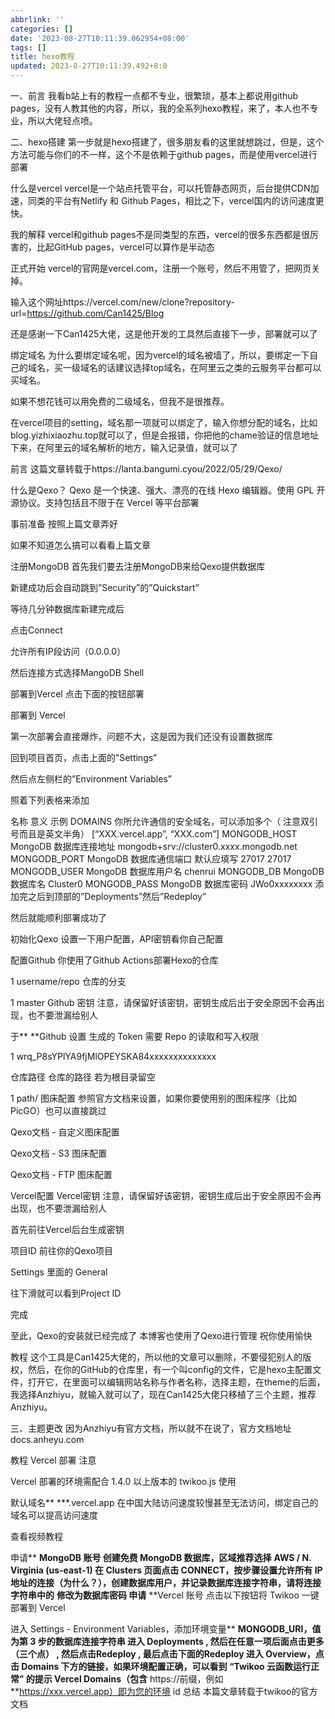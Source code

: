 ```yaml
---
abbrlink: ''
categories: []
date: '2023-08-27T10:11:39.062954+08:00'
tags: []
title: hexo教程
updated: 2023-8-27T10:11:39.492+8:0
---
```

一、前言
我看b站上有的教程一点都不专业，很繁琐，基本上都说用github pages，没有人教其他的内容，所以，我的全系列hexo教程，来了，本人也不专业，所以大佬轻点喷。

二、hexo搭建
第一步就是hexo搭建了，很多朋友看的这里就想跳过，但是，这个方法可能与你们的不一样，这个不是依赖于github pages，而是使用vercel进行部署

什么是vercel
vercel是一个站点托管平台，可以托管静态网页，后台提供CDN加速，同类的平台有Netlify 和 Github Pages，相比之下，vercel国内的访问速度更快。

我的解释
vercel和github pages不是同类型的东西，vercel的很多东西都是很厉害的，比起GitHub pages，vercel可以算作是半动态

正式开始
vercel的官网是vercel.com，注册一个账号，然后不用管了，把网页关掉。

输入这个网址https://vercel.com/new/clone?repository-url=https://github.com/Can1425/Blog

还是感谢一下Can1425大佬，这是他开发的工具然后直接下一步，部署就可以了

绑定域名
为什么要绑定域名呢，因为vercel的域名被墙了，所以，要绑定一下自己的域名，买一级域名的话建议选择top域名，在阿里云之类的云服务平台都可以买域名。

如果不想花钱可以用免费的二级域名，但我不是很推荐。

在vercel项目的setting，域名那一项就可以绑定了，输入你想分配的域名，比如blog.yizhixiaozhu.top就可以了，但是会报错，你把他的chame验证的信息地址下来，在阿里云的域名解析的地方，输入记录值，就可以了

前言
这篇文章转载于https://lanta.bangumi.cyou/2022/05/29/Qexo/

什么是Qexo？
Qexo 是一个快速、强大、漂亮的在线 Hexo 编辑器。使用 GPL 开源协议。支持包括且不限于在 Vercel 等平台部署

事前准备
按照上篇文章弄好

如果不知道怎么搞可以看看上篇文章



注册MongoDB
首先我们要去注册MongoDB来给Qexo提供数据库





新建成功后会自动跳到”Security”的”Quickstart”



等待几分钟数据库新建完成后

点击Connect



允许所有IP段访问（0.0.0.0）

然后连接方式选择MangoDB Shell





部署到Vercel
点击下面的按钮部署

部署到 Vercel

第一次部署会直接爆炸，问题不大，这是因为我们还没有设置数据库



回到项目首页，点击上面的”Settings”



然后点左侧栏的”Environment Variables”



照着下列表格来添加

名称	意义	示例
DOMAINS	你所允许通信的安全域名，可以添加多个（ 注意双引号而且是英文半角）	[“XXX.vercel.app”, “XXX.com”]
MONGODB_HOST	MongoDB 数据库连接地址	mongodb+srv://cluster0.xxxx.mongodb.net
MONGODB_PORT	MongoDB 数据库通信端口 默认应填写 27017	27017
MONGODB_USER	MongoDB 数据库用户名	chenrui
MONGODB_DB	MongoDB 数据库名	Cluster0
MONGODB_PASS	MongoDB 数据库密码	JWo0xxxxxxxx
添加完之后到顶部的”Deployments”然后”Redeploy”



然后就能顺利部署成功了

初始化Qexo
设置一下用户配置，API密钥看你自己配置



配置Github
你使用了Github Actions部署Hexo的仓库

1
username/repo
仓库的分支

1
master
Github 密钥
注意，请保留好该密钥，密钥生成后出于安全原因不会再出现，也不要泄漏给别人

于** **Github 设置 生成的 Token 需要 Repo 的读取和写入权限

1
wrq_P8sYPlYA9fjMlOPEYSKA84xxxxxxxxxxxxxx


仓库路径
仓库的路径 若为根目录留空

1
path/
图床配置
参照官方文档来设置，如果你要使用别的图床程序（比如PicGO）也可以直接跳过

Qexo文档 - 自定义图床配置

Qexo文档 - S3 图床配置

Qexo文档 - FTP 图床配置

Vercel配置
Vercel密钥
注意，请保留好该密钥，密钥生成后出于安全原因不会再出现，也不要泄漏给别人

首先前往Vercel后台生成密钥





项目ID
前往你的Qexo项目

Settings 里面的 General

往下滑就可以看到Project ID



完成


至此，Qexo的安装就已经完成了
本博客也使用了Qexo进行管理
祝你使用愉快

 
教程
这个工具是Can1425大佬的，所以他的文章可以删除，不要侵犯别人的版权，然后，在你的GitHub的仓库里，有一个叫config的文件，它是hexo主配置文件，打开它，在里面可以编辑网站名称与作者名称，选择主题，在theme的后面，我选择Anzhiyu，就输入就可以了，现在Can1425大佬只移植了三个主题，推荐Anzhiyu。

三、主题更改
因为Anzhiyu有官方文档，所以就不在说了，官方文档地址 docs.anheyu.com

教程
Vercel 部署
注意

Vercel 部署的环境需配合 1.4.0 以上版本的 twikoo.js 使用

默认域名** ***.vercel.app 在中国大陆访问速度较慢甚至无法访问，绑定自己的域名可以提高访问速度

查看视频教程

申请** **MongoDB 账号
创建免费 MongoDB 数据库，区域推荐选择** **AWS / N. Virginia (us-east-1)
在 Clusters 页面点击 CONNECT，按步骤设置允许所有 IP 地址的连接（为什么？），创建数据库用户，并记录数据库连接字符串，请将连接字符串中的** **<password> 修改为数据库密码
申请** **Vercel 账号
点击以下按钮将 Twikoo 一键部署到 Vercel

进入 Settings - Environment Variables，添加环境变量** **MONGODB_URI，值为第 3 步的数据库连接字符串
进入 Deployments , 然后在任意一项后面点击更多（三个点） , 然后点击Redeploy , 最后点击下面的Redeploy
进入 Overview，点击 Domains 下方的链接，如果环境配置正确，可以看到 “Twikoo 云函数运行正常” 的提示
Vercel Domains（包含** https://前缀，例如**https://xxx.vercel.app）即为您的环境 id
总结
本篇文章转载于twikoo的官方文档